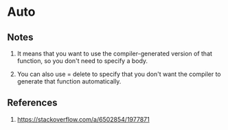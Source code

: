 # Auto

## Notes

1. It means that you want to use the compiler-generated version of that function, so you don't need to specify a body.

2. You can also use = delete to specify that you don't want the compiler to generate that function automatically.

## References

1. https://stackoverflow.com/a/6502854/1977871

